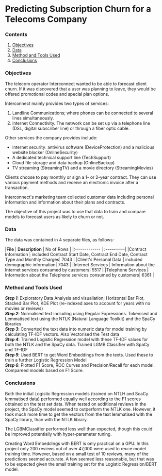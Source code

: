 # Predicting Subscription Churn for a Telecoms Company

### Contents
1. [Objectives]()
2. [Data]()
3. [Method and Tools Used]()
4. [Conclusions]()<br />


### Objectives
The telecom operator Interconnect wanted to be able to forecast client churn. If it was discovered that a user was planning to leave, they would be offered promotional codes and special plan options.

Interconnect mainly provides two types of services:
1.	Landline Communications; where phones can be connected to several lines simultaneously.
2.	Internet Connectivity. The network can be set up via a telephone line (DSL, digital subscriber line) or through a fiber optic cable.

Other services the company provides include:
- Internet security: antivirus software (DeviceProtection) and a malicious website blocker (OnlineSecurity)
- A dedicated technical support line (TechSupport)
- Cloud file storage and data backup (OnlineBackup)
- TV streaming (StreamingTV) and a movie directory (StreamingMovies)

Clients choose to pay monthly or sign a 1- or 2-year contract. They can use various payment methods and receive an electronic invoice after a transaction.

Interconnect's marketing team collected customer data including personal information and information about their plans and contracts. 

The objective of this project was to use that data to train and compare models to forecast users as likely to churn or not.<br />


### Data
The data was contained in 4 separate files, as follows:

|**File** | **Description** | No of Rows | 
|:------------- | :----------|
|Contract Information | included Contract Start Date, Contract End Date, Contract Type and Monthly Charges| 7043 |
|Client's Personal Data | included demographic information| 7043 |
|Internet Services | Information about the Internet services consumed by customers| 5517 |
|Telephone Services | Information about the Telephone services consumed by customers| 6361 |
<br />


### Method and Tools Used
***Step 1***: Exploratory Data Analysis and visualiation; Horizontal Bar Plot, Stacked Bar Plot, KDE Plot (re-indexed axes to account for years with no movies or reviews)\
***Step 2***: Normalised text including using Regular Expressions. Tokenised and Lemmatised text using the NTLK (Natural Language Toolkit) and the SpaCy libraries\
***Step 3***: Converted the text data into numeric data for model training by calculating TF-IDF vectors. Also Vectorised the Test data\
***Step 4***: Trained Logistic Regression model with these TF-IDF values for both the NTLK and the SpaCy data. Trained LGMB Classifier with SpaCy and TF-IDF\
***Step 5***: Used BERT to get Word Embeddings from the texts. Used these to train a further Logistic Regression Model\
***Step 6***: Plotted F1 Score, ROC Curves and Precision/Recall for each model. Compareed models based on F1 Score.<br />


### Conclusions
Both the initial Logistic Regression models (trained on NTLH and ScaCy lemmatised data) performed equally well according to the F1 scores obtained on the test set data.  When tested on additional reviews in the project, the SpaCy model seemed to outperform the NTLK one. However, it took much more time to get the vectors from the text lemmatised with the SpaCy library, than with the NTLK library.

The LGBMClassifier performed less well than expected, though this could be improved potentially with hyper-parameter tuning.

Creating Word Embeddings with BERT is only practical on a GPU. In this project only 200 reviews out of over 47,000 were used to reuce model training time.  However, based on a small test of 10 reviews, many of the predictions seemed accurate.  A few seemed less reasonable, but that was to be expected given the small training set for the Logistic Regression/BERT model. 
